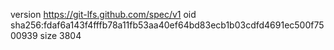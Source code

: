 version https://git-lfs.github.com/spec/v1
oid sha256:fdaf6a143f4fffb78a11fb53aa40ef64bd83ecb1b03cdfd4691ec500f7500939
size 3804
